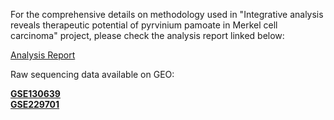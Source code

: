 For the comprehensive details on methodology used in "Integrative analysis reveals therapeutic potential of pyrvinium pamoate in Merkel cell carcinoma" project, please check the analysis report linked below:

[Analysis Report](https://jiawenyang16.github.io/pyrvinium_in_MCC/)


 Raw sequencing data available on GEO:

 [**GSE130639**](https://www.ncbi.nlm.nih.gov/geo/query/acc.cgi?acc=GSE130639) <br />
 [**GSE229701**](https://www.ncbi.nlm.nih.gov/geo/query/acc.cgi?acc=GSE229701)
